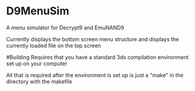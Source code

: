 # D9MenuSim
A menu simulator for Decrypt9 and EmuNAND9

Currently displays the bottom screen menu structure and displays the currently loaded file on the top screen

#Building
Requires that you have a standard 3ds compilation environment set up on your computer

All that is required after the environment is set up is just a "make" in the directory with the makefile
